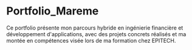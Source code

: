 # Portfolio_Mareme
Ce portfolio présente mon parcours hybride en ingénierie financière et développement d'applications, avec des projets concrets réalisés et ma montée en compétences visée lors de ma formation chez EPITECH.

